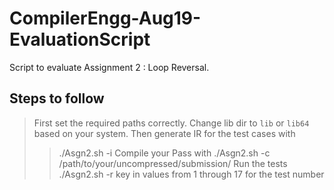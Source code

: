 # CompilerEngg-Aug19-EvaluationScript

Script to evaluate Assignment 2 : Loop Reversal.

## Steps to follow

> First set the required paths correctly.
> Change lib dir to `lib` or `lib64` based on your system.
> Then generate IR for the test cases with
>> ./Asgn2.sh -i
> Compile your Pass with
>> ./Asgn2.sh -c /path/to/your/uncompressed/submission/
> Run the tests
>> ./Asgn2.sh -r
>> key in values from 1 through 17 for the test number
